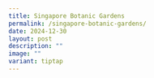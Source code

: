 ```yaml
---
title: Singapore Botanic Gardens
permalink: /singapore-botanic-gardens/
date: 2024-12-30
layout: post
description: ""
image: ""
variant: tiptap
---
```

